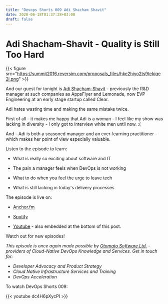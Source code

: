 ```yaml
---
title: "Devops Shorts 009 Adi Shacham Shavit"
date: 2020-06-18T01:37:28+03:00
draft: false
---
```


# Adi Shacham-Shavit - Quality is Still Too Hard

{{< figure src="https://summit2016.reversim.com/proposals_files/hke2hiyo2ts9tekiqe2i.png" >}}

And our guest for tonight is [Adi Shacham-Shavit](https://twitter.com/adishsh) - previously the R&D manager at such companies as AppsFlyer and Lemonade, now EVP Engineering at an early stage startup called Clear. 

Adi hates wasting time and making the same mistake twice.

First of all - it makes me happy that Adi is a woman - I feel like my show was lacking in diversity - I only got to interview white men until now. :(
    
And - Adi is both a seasoned manager and an ever-learning practitioner - which makes her point of view especially valuable.

Listen to the episode to learn:

- What is really so exciting about software and IT

- The pain a manager feels when DevOps is not working

- What to do when you feel the urge to leave tech

- What is still lacking in today's delivery processes


The episode is live on:

- [Anchor.fm](https://anchor.fm/devops-shorts/episodes/Adi-Shacham-Shavit---Quality-is-Still-Too-Hard-efhvh4)

- [Spotify](https://open.spotify.com/episode/2M5py6U0HlQkhISoWDyG7d)

- [Youtube](https://youtu.be/dc4H6pXycPI) - also embedded at the bottom of this post.

Watch out for new episodes!

_This episode is once again made possible by [Otomato Software Ltd.](https://otomato.io) - providers of Cloud-Native DevOps Knowledge and Services._
_Get in touch for:_
- _Developer Advocacy and Product Strategy_
- _Cloud Native Infrastructure Services and Training_
- _DevOps Acceleration_

To watch DevOps Shorts 009:

{{< youtube dc4H6pXycPI >}}
